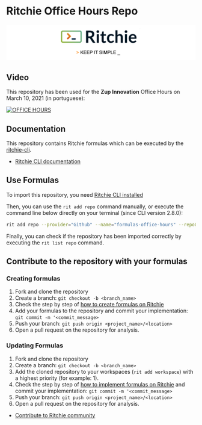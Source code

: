 # Ritchie Office Hours Repo

![Rit banner](/docs/img/ritchie-banner.png)

## Video

This repository has been used for the **Zup Innovation** Office Hours on March 10, 2021 (in portuguese):

[![OFFICE HOURS](https://img.youtube.com/vi/b372t58kevo/0.jpg)](https://www.youtube.com/watch?v=b372t58kevo)

## Documentation

This repository contains Ritchie formulas which can be executed by the [ritchie-cli](https://github.com/ZupIT/ritchie-cli).

- [Ritchie CLI documentation](https://docs.ritchiecli.io)

## Use Formulas

To import this repository, you need [Ritchie CLI installed](https://docs.ritchiecli.io/getting-started/installation)

Then, you can use the `rit add repo` command manually, or execute the command line below directly on your terminal (since CLI version 2.8.0):

```bash
rit add repo --provider="Github" --name="formulas-office-hours" --repoUrl="https://github.com/GuillaumeFalourd/formulas-office-hours" --priority=1
```

Finally, you can check if the repository has been imported correctly by executing the `rit list repo` command.

## Contribute to the repository with your formulas

### Creating formulas

1. Fork and clone the repository
2. Create a branch: `git checkout -b <branch_name>`
3. Check the step by step of [how to create formulas on Ritchie](https://docs.ritchiecli.io/tutorials/formulas/how-to-create-formulas)
4. Add your formulas to the repository
and commit your implementation: `git commit -m '<commit_message>`
5. Push your branch: `git push origin <project_name>/<location>`
6. Open a pull request on the repository for analysis.

### Updating Formulas

1. Fork and clone the repository
2. Create a branch: `git checkout -b <branch_name>`
3. Add the cloned repository to your workspaces (`rit add workspace`) with a highest priority (for example: 1).
4. Check the step by step of [how to implement formulas on Ritchie](https://docs.ritchiecli.io/tutorials/formulas/how-to-implement-a-formula)
and commit your implementation: `git commit -m '<commit_message>`
5. Push your branch: `git push origin <project_name>/<location>`
6. Open a pull request on the repository for analysis.

- [Contribute to Ritchie community](https://github.com/ZupIT/ritchie-formulas/blob/master/CONTRIBUTING.md)
